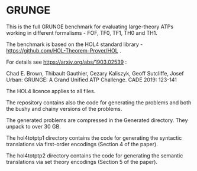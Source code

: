 # GRUNGE

This is the full GRUNGE benchmark for evaluating large-theory ATPs working
in different formalisms - FOF, TF0, TF1, TH0 and TH1.

The benchmark is based on the HOL4 standard library -
https://github.com/HOL-Theorem-Prover/HOL .

For details see https://arxiv.org/abs/1903.02539 :

Chad E. Brown, Thibault Gauthier, Cezary Kaliszyk, Geoff Sutcliffe,
Josef Urban: GRUNGE: A Grand Unified ATP Challenge. CADE 2019: 123-141

The HOL4 licence applies to all files.

The repository contains also the code for generating the problems and
both the bushy and chainy versions of the problems.

The generated problems are compressed in the Generated directory. They
unpack to over 30 GB.

The hol4totptp1 directory contains the code for generating the
syntactic translations via first-order encodings (Section 4 of the
paper).

The hol4totptp2 directory contains the code for generating the
semantic translations via set theory encodings (Section 5 of the
paper).








